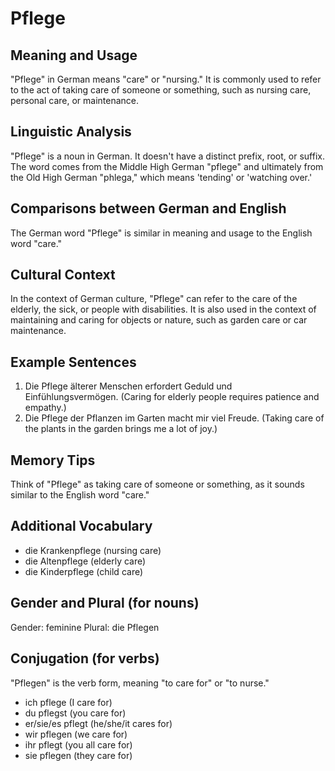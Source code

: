 # Pflege
## Meaning and Usage
"Pflege" in German means "care" or "nursing." It is commonly used to refer to the act of taking care of someone or something, such as nursing care, personal care, or maintenance.

## Linguistic Analysis
"Pflege" is a noun in German. It doesn't have a distinct prefix, root, or suffix. The word comes from the Middle High German "pflege" and ultimately from the Old High German "phlega," which means 'tending' or 'watching over.'

## Comparisons between German and English
The German word "Pflege" is similar in meaning and usage to the English word "care."

## Cultural Context
In the context of German culture, "Pflege" can refer to the care of the elderly, the sick, or people with disabilities. It is also used in the context of maintaining and caring for objects or nature, such as garden care or car maintenance.

## Example Sentences
1. Die Pflege älterer Menschen erfordert Geduld und Einfühlungsvermögen. (Caring for elderly people requires patience and empathy.)
2. Die Pflege der Pflanzen im Garten macht mir viel Freude. (Taking care of the plants in the garden brings me a lot of joy.)

## Memory Tips
Think of "Pflege" as taking care of someone or something, as it sounds similar to the English word "care."

## Additional Vocabulary
- die Krankenpflege (nursing care)
- die Altenpflege (elderly care)
- die Kinderpflege (child care)

## Gender and Plural (for nouns)
Gender: feminine
Plural: die Pflegen

## Conjugation (for verbs)
"Pflegen" is the verb form, meaning "to care for" or "to nurse."
- ich pflege (I care for)
- du pflegst (you care for)
- er/sie/es pflegt (he/she/it cares for)
- wir pflegen (we care for)
- ihr pflegt (you all care for)
- sie pflegen (they care for)